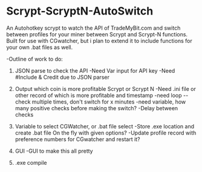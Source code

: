 Scrypt-ScryptN-AutoSwitch
=========================

An Autohotkey scrypt to watch the API of TradeMyBit.com and switch between profiles for your miner between Scrypt and Scrypt-N functions. Built for use with CGwatcher, but i plan to extend it to include functions for your own .bat files as well.

-Outline of work to do:
1. JSON parse to check the API
  -Need Var input for API key
  -Need #Include & Credit due to JSON parser

2. Output which coin is more profitable Scrypt or Scrypt N
  -Need .ini file or other record of which is more profitable and timestamp
  -need loop -- check multiple times, don't switch for x minutes
  -need variable, how many positive checks before making the switch?
  -Delay between checks

3. Variable to select CGWatcher, or .bat file select
  -Store .exe location and create .bat file On the fly with given options?
  -Update profile record with preference numbers for CGwatcher and restart it?

4. GUI
  -GUI to make this all pretty

5. .exe compile
